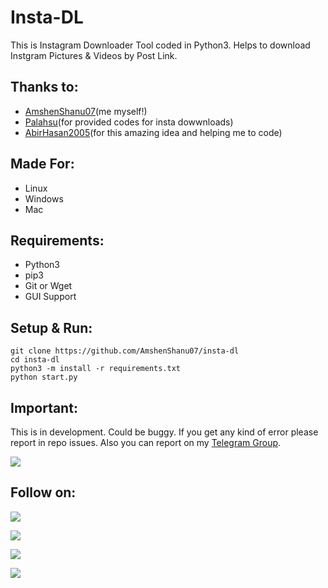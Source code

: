 # Insta-DL
This is Instagram Downloader Tool coded in Python3. Helps to download Instgram Pictures & Videos by Post Link.

## Thanks to:
- [AmshenShanu07](https://github.com/AmshenShanu07/insta-dl)(me myself!)
- [Palahsu](https://github.com/palahsu)(for provided codes for insta dowwnloads)
- [AbirHasan2005](https://github.com/AbirHasan2005/insta-dl)(for this amazing idea and helping me to code)

## Made For:
- Linux
- Windows
- Mac

## Requirements:
- Python3
- pip3
- Git or Wget
- GUI Support

## Setup & Run:
```
git clone https://github.com/AmshenShanu07/insta-dl
cd insta-dl
python3 -m install -r requirements.txt
python start.py
```

## Important:
This is in development. Could be buggy. If you get any kind of error please report in repo issues. Also you can report on my [Telegram Group](http://t.me/linux_repo).


<a href="https://t.me/linux_repo"><img src="https://img.shields.io/badge/Telegram-Join%20Telegram%20Group-blue.svg?logo=telegram"></a>

## Follow on:
<p align="left">
<a href="https://github.com/AbirHasan2005"><img src="https://img.shields.io/badge/GitHub-Follow%20on%20GitHub-inactive.svg?logo=github"></a>
</p>
<p align="left">
<a href="https://twitter.com/AbirHasan2005"><img src="https://img.shields.io/badge/Twitter-Follow%20on%20Twitter-informational.svg?logo=twitter"></a>
</p>
<p align="left">
<a href="https://facebook.com/AbirHasan2005"><img src="https://img.shields.io/badge/Facebook-Follow%20on%20Facebook-blue.svg?logo=facebook"></a>
</p>
<p align="left">
<a href="https://instagram.com/AbirHasan2005"><img src="https://img.shields.io/badge/Instagram-Follow%20on%20Instagram-important.svg?logo=instagram"></a>
</p>
